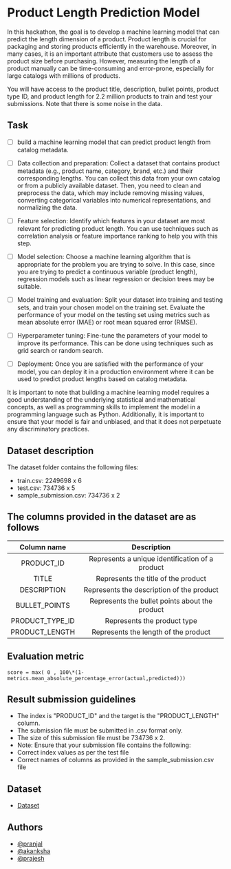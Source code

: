 # Product Length Prediction Model

In this hackathon, the goal is to develop a machine learning model that can predict the length dimension of a product. Product length is crucial for packaging and storing products efficiently in the warehouse. Moreover, in many cases, it is an important attribute that customers use to assess the product size before purchasing. However, measuring the length of a product manually can be time-consuming and error-prone, especially for large catalogs with millions of products.

You will have access to the product title, description, bullet points, product type ID, and product length for 2.2 million products to train and test your submissions. Note that there is some noise in the data.

## Task

- [ ] build a machine learning model that can predict product length from catalog metadata.

- [ ] Data collection and preparation: Collect a dataset that contains product metadata (e.g., product name, category, brand, etc.) and their corresponding lengths. You can collect this data from your own catalog or from a publicly available dataset. Then, you need to clean and preprocess the data, which may include removing missing values, converting categorical variables into numerical representations, and normalizing the data.

- [ ] Feature selection: Identify which features in your dataset are most relevant for predicting product length. You can use techniques such as correlation analysis or feature importance ranking to help you with this step.

- [ ] Model selection: Choose a machine learning algorithm that is appropriate for the problem you are trying to solve. In this case, since you are trying to predict a continuous variable (product length), regression models such as linear regression or decision trees may be suitable.

- [ ] Model training and evaluation: Split your dataset into training and testing sets, and train your chosen model on the training set. Evaluate the performance of your model on the testing set using metrics such as mean absolute error (MAE) or root mean squared error (RMSE).

- [ ] Hyperparameter tuning: Fine-tune the parameters of your model to improve its performance. This can be done using techniques such as grid search or random search.

- [ ] Deployment: Once you are satisfied with the performance of your model, you can deploy it in a production environment where it can be used to predict product lengths based on catalog metadata.

It is important to note that building a machine learning model requires a good understanding of the underlying statistical and mathematical concepts, as well as programming skills to implement the model in a programming language such as Python. Additionally, it is important to ensure that your model is fair and unbiased, and that it does not perpetuate any discriminatory practices.

## Dataset description

The dataset folder contains the following files:

- train.csv: 2249698 x 6
- test.csv: 734736 x 5
- sample_submission.csv: 734736 x 2

## The columns provided in the dataset are as follows

| Column name     | Description                                     |
| :---------:     | :--------:                                      |
| PRODUCT_ID      | Represents a unique identification of a product |
| TITLE           | Represents the title of the product             |
| DESCRIPTION     | Represents the description of the product       |
| BULLET_POINTS   | Represents the bullet points about the product  |
| PRODUCT_TYPE_ID | Represents the product type                     |
| PRODUCT_LENGTH  | Represents the length of the product            |

## Evaluation metric

```
score = max( 0 , 100\*(1-metrics.mean_absolute_percentage_error(actual,predicted)))
```

## Result submission guidelines

- The index is "PRODUCT_ID" and the target is the "PRODUCT_LENGTH" column.
- The submission file must be submitted in .csv format only.
- The size of this submission file must be 734736 x 2.
- Note: Ensure that your submission file contains the following:
- Correct index values as per the test file
- Correct names of columns as provided in the sample_submission.csv file

## Dataset

- [Dataset](https://s3-ap-southeast-1.amazonaws.com/he-public-data/datasetb2d9982.zip)

## Authors

- [@pranjal]()
- [@akanksha]()
- [@prajesh]()
